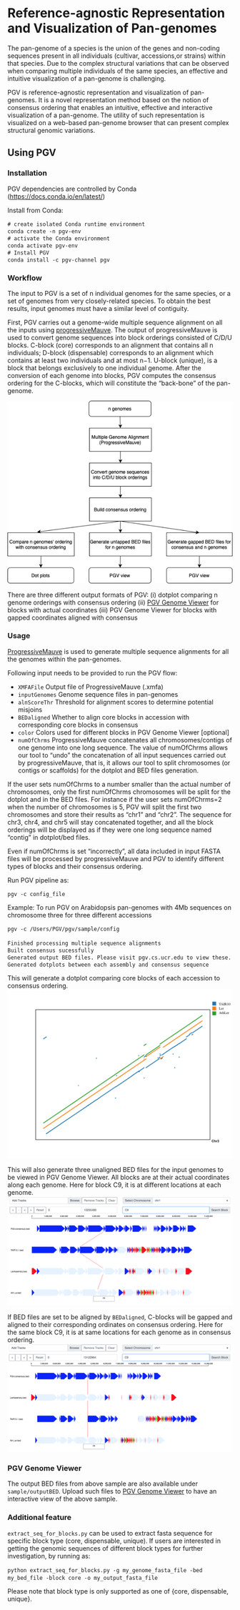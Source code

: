# Reference-agnostic Representation and Visualization of Pan-genomes
The pan-genome of a species is the union of the genes and non-coding sequences present in all individuals (cultivar, accessions,or strains) within that species. Due to the complex structural variations that can be observed when comparing multiple individuals of the same species, an effective and intuitive visualization of a pan-genome is challenging. 

PGV is reference-agnostic representation and visualization of pan-genomes. It is a novel representation method based on the notion of consensus ordering that enables an intuitive, effective and interactive visualization of a pan-genome. The utility of such representation is visualized on  a web-based pan-genome browser that can present complex structural genomic variations.

## Using PGV

### Installation
PGV dependencies are controlled by Conda (https://docs.conda.io/en/latest/)

Install from Conda:
```
# create isolated Conda runtime environment
conda create -n pgv-env
# activate the Conda environment
conda activate pgv-env
# Install PGV
conda install -c pgv-channel pgv
```

### Workflow

The input to PGV is a set of n individual genomes for the same species, or a set of genomes from very closely-related species. To obtain the best results, input genomes must have a similar level of contiguity. 

First, PGV carries out a genome-wide multiple sequence alignment on all the inputs using [progressiveMauve](http://darlinglab.org/mauve/user-guide/progressivemauve.html). The output of progressiveMauve is used to convert genome sequences into block orderings consisted of C/D/U blocks. C-block (core) corresponds to an alignment that contains all n individuals; D-block (dispensable) corresponds to an alignment which contains at least two individuals and at most n−1. U-block (unique), is a block that belongs exclusively to one individual genome. After the conversion of each genome into blocks, PGV computes the consensus ordering for the C-blocks, which will constitute the “back-bone” of the pan-genome. 

![pgv\[fig1\]](docs/figs/flowchart.png)

There are three different output formats of PGV:
  (i) dotplot comparing n genome orderings with consensus ordering
  (ii) [PGV Genome Viewer](http://pgv.cs.ucr.edu) for blocks with actual coordinates
  (iii) PGV Genome Viewer for blocks with gapped coordinates aligned with consensus


### Usage
[ProgressiveMauve](http://darlinglab.org/mauve/user-guide/progressivemauve.html) is used to generate multiple sequence alignments for all the genomes within the pan-genomes. 

Following input needs to be provided to run the PGV flow:
-    `XMFAFile` Output file of ProgressiveMauve (.xmfa)
-    `inputGenomes` Genome sequence files in pan-genomes 
-    `alnScoreThr` Threshold for alignment scores to determine potential misjoins
-    `BEDaligned` Whether to align core blocks in accession with corresponding core blocks in consensus
-    `color` Colors used for different blocks in PGV Genome Viewer [optional]
-    `numOfChrms` ProgressiveMauve concatenates all chromosomes/contigs of one genome into one long sequence. The value of numOfChrms allows our tool to “undo” the concatenation of all input sequences carried out by progressiveMauve, that is, it allows our tool to split chromosomes (or contigs or scaffolds) for the dotplot and BED files generation. 

If the user sets numOfChrms to a number smaller than the actual number of chromosomes, only the first numOfChrms chromosomes will be split for the dotplot and in the BED files. For instance if the user sets numOfChrms=2 when the number of chromosomes is 5, PGV will split the first two chromosomes and store their results as “chr1” and “chr2”. The sequence for chr3, chr4, and chr5 will stay concatenated together, and all the block orderings will be displayed as if they were one long sequence named “contig” in dotplot/bed files.

Even if numOfChrms is set “incorrectly”, all data included in input FASTA files will be processed by progressiveMauve and PGV to identify different types of blocks and their consensus ordering.

Run PGV pipeline as:
```
pgv -c config_file
```

Example:
To run PGV on Arabidopsis pan-genomes with 4Mb sequences on chromosome three for three different accessions

```
pgv -c /Users/PGV/pgv/sample/config

Finished processing multiple sequence alignments
Built consensus sucessfully
Generated output BED files. Please visit pgv.cs.ucr.edu to view these.
Generated dotplots between each assembly and consensus sequence
```
This will generate a dotplot comparing core blocks of each accession to consensus ordering. 
<img src="docs/figs/arabidopsisDotplot.png" width="600">

This will also generate three unaligned BED files for the input genomes to be viewed in PGV Genome Viewer. All blocks are at their actual coordinates along each genome. Here for block C9, it is at different locations at each genome.
![panviz\[fig3\]](docs/figs/arabidopsisPGVUnaligned.png)

If BED files are set to be aligned by `BEDaligned`, C-blocks will be gapped and aligned to their corresponding ordinates on consensus ordering. Here for the same block C9, it is at same locations for each genome as in consensus ordering.
![panviz\[fig4\]](docs/figs/arabidopsisPGVAligned.png)

### PGV Genome Viewer
The output BED files from above sample are also available under `sample/outputBED`. Upload such files to [PGV Genome Viewer](http://pgv.cs.ucr.edu) to have an interactive view of the above sample.

### Additional feature
`extract_seq_for_blocks.py` can be used to extract fasta sequence for specific block type (core, dispensable, unique). 
If users are interested in getting the genomic sequences of different block types for further investigation, by running as:

`python extract_seq_for_blocks.py -g my_genome_fasta_file -bed my_bed_file -block core -o my_output_fasta_file`

Please note that block type is only supported as one of {core, dispensable, unique}.
